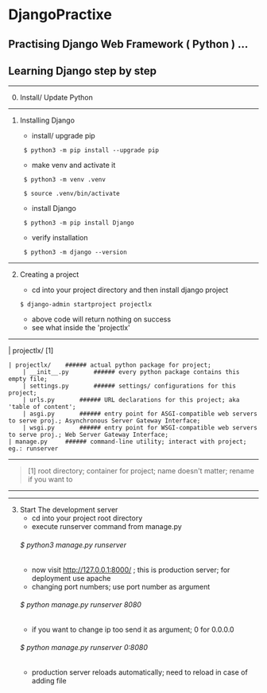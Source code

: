# DjangoPractixe
Practising Django Web Framework ( Python ) ... 
---
## Learning Django step by step

___
0. Install/ Update Python

___
1. Installing Django
   - install/ upgrade pip 
   
   ``` $ python3 -m pip install --upgrade pip```
   
   - make venv and activate it
	
   ``` $ python3 -m venv .venv```
	
   ``` $ source .venv/bin/activate```
   
   - install Django
	
   ``` $ python3 -m pip install Django```
   
   - verify installation
	
   ``` $ python3 -m django --version```

___
2. Creating a project
   - cd into your project directory and then install django project
	
   ```$ django-admin startproject projectlx```
   - above code will return nothing on success
   - see what inside the 'projectlx'
--------------------------------
| projectlx/		[1]

    | projectlx/	###### actual python package for project; 
        | __init__.py		###### every python package contains this empty file;
        | settings.py		###### settings/ configurations for this project;
        | urls.py		###### URL declarations for this project; aka 'table of content'; 
        | asgi.py		###### entry point for ASGI-compatible web servers to serve proj.; Asynchronous Server Gateway Interface;
        | wsgi.py		###### entry point for WSGI-compatible web servers to serve proj.; Web Server Gateway Interface;
    | manage.py		###### command-line utility; interact with project; eg.: runserver
---------------------------------
> [1] root directory; container for project; name doesn't matter; rename if you want to
---------------------------------

___
3. Start The development server
   - cd into your project root directory
   - execute runserver command from manage.py
	###### $ python3 manage.py runserver
   - now visit http://127.0.0.1:8000/ ; this is production server; for deployment use apache
   - changing port numbers; use port number as argument
	###### $ python manage.py runserver 8080
   - if you want to change ip too send it as argument; 0 for 0.0.0.0
	###### $ python manage.py runserver 0:8080
   - production server reloads automatically; need to reload in case of adding file
